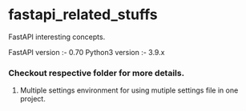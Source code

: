 # fastapi_related_stuffs
FastAPI interesting concepts.

FastAPI version :- 0.70
Python3 version :- 3.9.x

### Checkout respective folder for more details.
1. Multiple settings environment for using mutiple settings file in one project.
